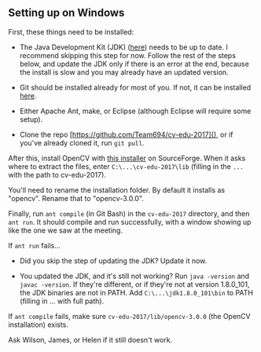 ## Setting up on Windows

First, these things need to be installed:

- The Java Development Kit (JDK)
  ([here](http://www.oracle.com/technetwork/java/javase/downloads/jdk8-downloads-2133151.html))
  needs to be up to date. I recommend skipping this step for now. Follow the
  rest of the steps below, and update the JDK only if there is an error at the
  end, because the install is slow and you may already have an updated version.

- Git should be installed already for most of you. If not, it can be installed
  [here](http://git-scm-org).

- Either Apache Ant, make, or Eclipse (although Eclipse will require some
  setup).

- Clone the repo [https://github.com/Team694/cv-edu-2017](), or if you've
  already cloned it, run `git pull`.

After this, install OpenCV with [this
installer](https://sourceforge.net/projects/opencvlibrary/files/opencv-win/3.0.0/)
on SourceForge. When it asks where to extract the files, enter
`C:\...\cv-edu-2017\lib` (filling in the `...` with the path to cv-edu-2017).

You'll need to rename the installation folder. By default it installs as
"opencv". Rename that to "opencv-3.0.0".

Finally, run `ant compile` (in Git Bash) in the `cv-edu-2017` directory, and
then `ant run`. It should compile and run successfully, with a window showing
up like the one we saw at the meeting.

If `ant run` fails...

- Did you skip the step of updating the JDK? Update it now.

- You updated the JDK, and it's still not working? Run `java -version` and
  `javac -version`. If they're different, or if they're not at version
  1.8.0_101, the JDK binaries are not in PATH. Add `C:\...\jdk1.8.0_101\bin` to
  PATH (filling in ... with full path).

If `ant compile` fails, make sure `cv-edu-2017/lib/opencv-3.0.0` (the OpenCV
installation) exists.

Ask Wilson, James, or Helen if it still doesn't work.
